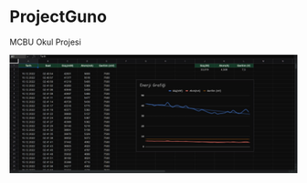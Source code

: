 # ProjectGuno
MCBU Okul Projesi

<a href="https://docs.google.com/spreadsheets/d/1FUtypprvBcCKHwLOaU90T2QxXiBS_ASvGcpudXFcEHM/edit?usp=sharing">
    <img src="https://github.com/HamzaYslmn/ProjectGuno/blob/main/.vscode/Google%20Sheets.jpg" alt="Google Sheet" width='1852'/>
